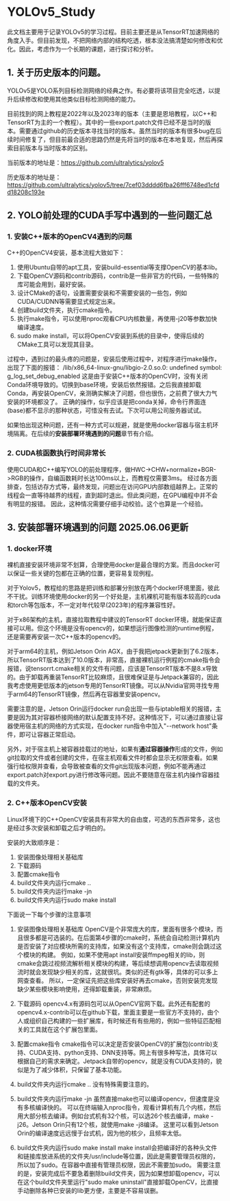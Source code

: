 # YOLOv5_Study
此文档主要用于记录YOLOv5的学习过程。目前主要还是从TensorRT加速网络的角度入手。但目前发现，不把网络内部的结构吃透，根本没法搞清楚如何修改和优化。因此，考虑作为一个长期的课题，进行探讨和分析。

## 1. 关于历史版本的问题。

YOLOv5是YOLO系列目标检测网络的经典之作。有必要将该项目完全吃透，以提升后续修改和使用其他类似目标检测网络的能力。

目前找到的网上教程是2022年以及2023年的版本（主要是恩培教程，以C++和TensorRT为主的一个教程）。其中的一些export.patch文件已经不是当时的版本。需要通过github的历史版本寻找当时的版本。虽然当时的版本有很多bug在后续时间修复了，但目前最合适的思路仍然是先将当时的版本在本地复现，然后再探索目前版本与当时版本的区别。

当前版本的地址是：https://github.com/ultralytics/yolov5

历史版本的地址是：https://github.com/ultralytics/yolov5/tree/7cef03dddd6fba26fff6748ed1cfdd18208c193e

## 2. YOLO前处理的CUDA手写中遇到的一些问题汇总

### 1. 安装C++版本的OpenCV4遇到的问题

C++的OpenCV4安装，基本流程大致如下：
1. 使用Ubuntu自带的apt工具，安装build-essential等支撑OpenCV的基本lib。
2. 下载OpenCV源码和contrib源码，contrib是一些非官方的代码，一些特殊的库可能会用到，最好安装。
3. 设计CMake的语句，设置需要安装和不需要安装的一些包，例如CUDA/CUDNN等需要显式规定出来。
4. 创建build文件夹，执行cmake指令。
5. 执行make指令，可以使用nproc观看CPU内核数量，再使用-j20等参数加快编译速度。
6. sudo make install，可以将OpenCV安装到系统的目录中，使得后续的CMake工具可以发现其目录。

过程中，遇到过的最头疼的问题是，安装后使用过程中，对程序进行make操作，出现了下面的报错：
/lib/x86_64-linux-gnu/libgio-2.0.so.0: undefined symbol: g_log_set_debug_enabled
这是由于安装C++版本的OpenCV时，没有关闭Conda环境导致的。切换到base环境，安装后依然报错。之后我直接卸载Conda，再安装OpenCV，亲测确实解决了问题，但也很伤，之前费了很大力气安装的环境都没了。
正确的操作，似乎应该是把conda关掉，命令行界面连(base)都不显示的那种状态，可惜没有去试。下次可以用公司服务器试试。

如果怕出现这种问题，还有一种方式可以规避，就是使用docker容器与宿主机环境隔离。在后续的**安装部署环境遇到的问题**章节有介绍。

### 2. CUDA核函数执行时间非常长

使用CUDA和C++编写YOLO的前处理程序，做HWC->CHW+normalize+BGR->RGB的操作，自编函数耗时长达100ms以上，而教程仅需要3ms。
经过各方面排查，包括访存方式等，最终发现，问题出在访问GPU内部数组越界上。正常的线程会一直等待越界的线程，直到超时退出。但此类问题，在GPU编程中并不会有明显的报错。
因此，这种情况需要仔细手动校验。这个也算是一个经验。

## 3. 安装部署环境遇到的问题 2025.06.06更新

### 1. docker环境

裸机直接安装环境非常不划算，合理使用docker是最合理的方案。而且docker可以保证一些关键的包都在正确的位置，更容易复现例程。

对于Yolov5，教程给的思路是把训练和部署分别放在两个docker环境里面，彼此不干扰。训练环境使用docker的另一个好处是，主机裸机可能有版本较高的cuda和torch等包版本，不一定对年代较早(2023年)的程序兼容性好。

对于x86架构的主机，直接拉取教程中建议的TensorRT docker环境，就能保证直接可以用。但这个环境是没有opencv的，如果想运行图像检测的runtime例程，还是需要再安装一次C++版本的opencv的。

对于arm64的主机，例如Jetson Orin AGX，由于我把jetpack更新到了6.2版本，所以TensorRT版本达到了10.0版本，非常高，直接裸机运行例程的cmake指令会报错，说tensorrt.cmake相关的文件有问题，应该是TensorRT版本不是8.x导致的。由于卸载再重装TensorRT比较麻烦，且很难保证是与Jetpack兼容的，因此我考虑使用更低版本的jetson专用的TensorRT镜像。可以从Nvidia官网寻找专用于arm64的TensorRT镜像，然后再在容器里安装opencv。

需要注意的是，Jetson Orin运行docker run会出现一些与iptable相关的报错，主要是因为其对容器桥接网络的默认配置支持不好。这种情况下，可以通过直接让容器使用宿主机的网络的方式实现，在docker run指令中加入"--network host"条件，即可让容器正常启动。

另外，对于宿主机上被容器挂载过的地址，如果有**通过容器操作**形成的文件，例如git拉取的文件或者创建的文件，在宿主机观看文件时都会显示无权限查看。如果强行给权限并查看，会导致被查看的文件git出现版本问题，例如不能再通过export.patch对export.py进行修改等问题。因此不要随意在宿主机内操作容器挂载的文件夹。

### 2. C++版本OpenCV安装

Linux环境下的C++OpenCV安装具有非常大的自由度，可选的东西非常多，这也是经过多次安装和卸载之后才明白的。

安装的大致顺序是：
1. 安装图像处理相关基础库
2. 下载源码
3. 配置cmake指令
4. build文件夹内运行cmake ..
5. build文件夹内运行make -jn
6. build文件夹内运行sudo make install

下面说一下每个步骤的注意事项
1. 安装图像处理相关基础库
OpenCV是个非常庞大的库，里面有很多个模块，而且很多都是可选装的。在后面第4步骤的cmake时，系统会自动检测计算机内是否安装了对应模块所需的支持库，如果没有这个支持库，cmake则会跳过这个模块的构建。
例如，如果不使用apt install安装ffmpeg相关的lib，则cmake会跳过视频流解析相关模块的构建，等后续想调用opencv去读取视频流时就会发现缺少相关的库，这就很坑。类似的还有gtk等，具体的可以多上网查查看。
所以，一定保证先把这些库安装好再去cmake，否则安装完发现缺少某些模块影响使用，还得卸载重装，非常麻烦。

2. 下载源码
opencv4.x有源码包可以从OpenCV官网下载。此外还有配套的opencv4.x-contrib可以在github下载，里面主要是一些官方不支持的，由个人或组织自己构建的一些扩展库，有时候还有有些用的，例如一些特征匹配相关的工具就在这个扩展包里面。

3. 配置cmake指令
cmake指令可以决定是否安装OpenCV的扩展包(contrib)支持、CUDA支持、python支持、DNN支持等。网上有很多种写法，具体可以根据自己的需求来确定。Jetpack自带的opencv，就是没有CUDA支持的，貌似是为了减少体积，只保留了基本功能。

4. build文件夹内运行cmake ..
没有特殊需要注意的。

5. build文件夹内运行make -jn
虽然直接make也可以编译opencv，但速度是没有多核编译快的。
可以在终端输入nproc指令，观看计算机有几个内核，然后用大部分核去编译。例如台式机有32个核，可以选26个核去编译，make -j26。Jetson Orin只有12个核，就使用make -j8编译。
这里可以看到Jetson Orin的编译速度远远慢于台式机，因为他的核少，且频率太低。

6. build文件夹内运行sudo make install
make install会把编译好的各种头文件和链接库放进系统的文件夹/usr/include等位置，因此是需要管理员权限的，所以加了sudo。在容器中直接有管理员权限，因此不需要加sudo。
需要注意的是，安装完成后不要急着删除build文件夹，因为如果想卸载opencv，可以在这个build文件夹里运行"sudo make uninstall"直接卸载OpenCV，比直接手动删除各种已安装的lib更方便，主要是不容易误删。

